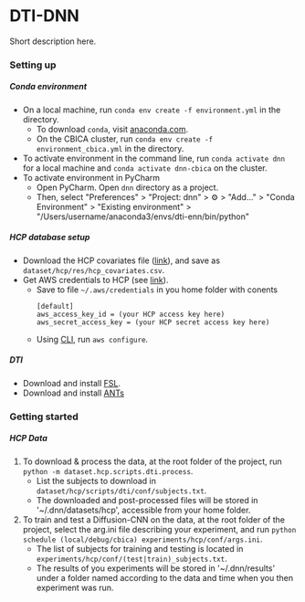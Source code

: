 # DTI-DNN

Short description here.

### Setting up

##### Conda environment
* On a local machine, run `conda env create -f environment.yml` in the directory.
  * To download `conda`, visit [anaconda.com](https://www.anaconda.com/distribution/).
  * On the CBICA cluster, run `conda env create -f environment_cbica.yml` in the directory.
* To activate environment in the command line, run `conda activate dnn` for a local machine and `conda activate dnn-cbica` on the cluster.
* To activate environment in PyCharm
  * Open PyCharm. Open `dnn` directory as a project.
  * Then, select "Preferences" > "Project: dnn" > ⚙️ > "Add..." > "Conda Environment" > "Existing environment" > "/Users/username/anaconda3/envs/dti-enn/bin/python"
 
 ##### HCP database setup
* Download the HCP covariates file ([link](https://db.humanconnectome.org/REST/search/dict/Subject%20Information/results?format=csv&removeDelimitersFromFieldValues=true&restricted=0&project=HCP_1200)), and save as `dataset/hcp/res/hcp_covariates.csv`. 
* Get AWS credentials to HCP (see [link](https://wiki.humanconnectome.org/plugins/viewsource/viewpagesrc.action?pageId=67666030)).
  * Save to file `~/.aws/credentials` in you home folder with conents 
    ```
    [default]
	aws_access_key_id = (your HCP access key here) 
	aws_secret_access_key = (your HCP secret access key here)
    ```
  * Using [CLI](https://aws.amazon.com/cli/), run `aws configure`.

##### DTI
* Download and install [FSL](https://fsl.fmrib.ox.ac.uk/fsl/fslwiki/FslInstallation).
* Download and install [ANTs](https://github.com/ANTsX/ANTs)

### Getting started

##### HCP Data

1. To download & process the data, at the root folder of the project, run `python -m dataset.hcp.scripts.dti.process`. 
    * List the subjects to download in `dataset/hcp/scripts/dti/conf/subjects.txt`.
    * The downloaded and post-processed files will be stored in '~/.dnn/datasets/hcp', accessible from your home folder.
2. To train and test a Diffusion-CNN on the data, at the root folder of the project, select the arg.ini file describing your experiment, and run `python schedule (local/debug/cbica) experiments/hcp/conf/args.ini`. 
    * The list of subjects for training and testing is located in  `experiments/hcp/conf/(test|train)_subjects.txt`.
    * The results of you experiments will be stored in '~/.dnn/results' under a folder named according to the data and time when you then experiment was run.
